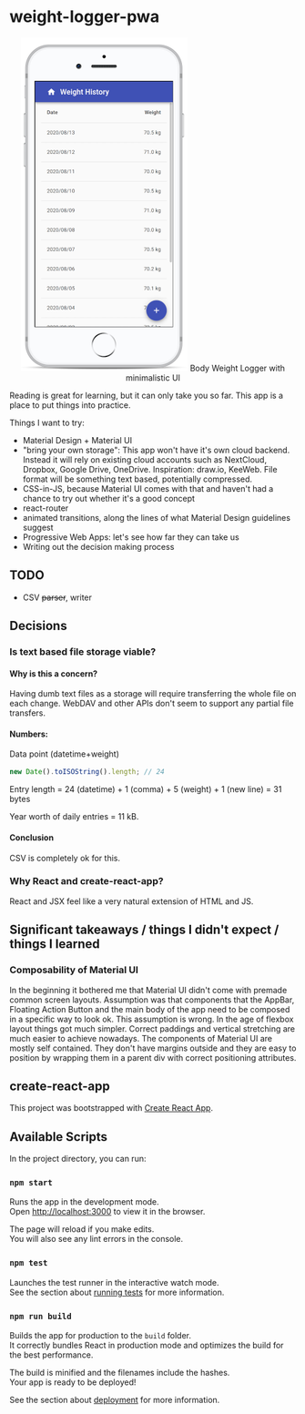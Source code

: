 # weight-logger-pwa

<p align="center">
<a href="./img/screenshot.png"><img alt="Weight Logger PWA Screenshot" src="./img/screenshot_scaled.png"/></a>
Body Weight Logger with minimalistic UI
</p>

Reading is great for learning, but it can only take you so far. This app is a place to put things into practice.

Things I want to try:

- Material Design + Material UI
- "bring your own storage": This app won't have it's own cloud backend.
  Instead it will rely on existing cloud accounts such as NextCloud, Dropbox, Google Drive, OneDrive.
  Inspiration: draw.io, KeeWeb. File format will be something text based, potentially compressed.
- CSS-in-JS, because Material UI comes with that and haven't had a chance to try out whether it's a good concept
- react-router
- animated transitions, along the lines of what Material Design guidelines suggest
- Progressive Web Apps: let's see how far they can take us
- Writing out the decision making process

## TODO

- CSV <del>parser</del>, writer

## Decisions

### Is text based file storage viable?

#### Why is this a concern?

Having dumb text files as a storage will require transferring the whole file on each change.
WebDAV and other APIs don't seem to support any partial file transfers.

#### Numbers:

Data point (datetime+weight)

```js
new Date().toISOString().length; // 24
```

Entry length = 24 (datetime) + 1 (comma) + 5 (weight) + 1 (new line)
= 31 bytes

Year worth of daily entries = 11 kB.

#### Conclusion

CSV is completely ok for this.

### Why React and create-react-app?

React and JSX feel like a very natural extension of HTML and JS.

## Significant takeaways / things I didn't expect / things I learned

### Composability of Material UI

In the beginning it bothered me that Material UI didn't come with premade common screen layouts. Assumption
was that components that the AppBar, Floating Action Button and the main body of the app need to be composed
in a specific way to look ok. This assumption is wrong. In the age of flexbox layout things got much simpler. Correct
paddings and vertical stretching are much easier to achieve nowadays. The components of Material UI are mostly
self contained. They don't have margins outside and they are easy to position
by wrapping them in a parent div with correct positioning attributes.

## create-react-app

This project was bootstrapped with [Create React App](https://github.com/facebook/create-react-app).

## Available Scripts

In the project directory, you can run:

### `npm start`

Runs the app in the development mode.<br />
Open [http://localhost:3000](http://localhost:3000) to view it in the browser.

The page will reload if you make edits.<br />
You will also see any lint errors in the console.

### `npm test`

Launches the test runner in the interactive watch mode.<br />
See the section about [running tests](https://facebook.github.io/create-react-app/docs/running-tests) for more information.

### `npm run build`

Builds the app for production to the `build` folder.<br />
It correctly bundles React in production mode and optimizes the build for the best performance.

The build is minified and the filenames include the hashes.<br />
Your app is ready to be deployed!

See the section about [deployment](https://facebook.github.io/create-react-app/docs/deployment) for more information.
